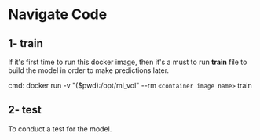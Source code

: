 # Navigate Code

## 1- train

If it's first time to run this docker image, then it's a must to run **train** file to build the model in order to make predictions later.

cmd: docker run -v "($pwd):/opt/ml_vol" --rm `<container image name>` train

## 2- test

To conduct a test for the model.
